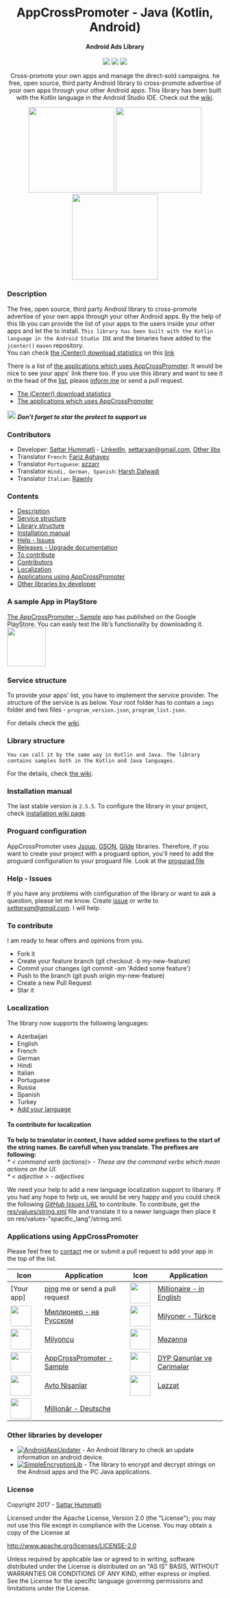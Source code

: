 <h1 align="center">AppCrossPromoter - Java (Kotlin, Android)</h1>
<h4 align="center">Android Ads Library</h4>

<p align="center">
  <a target="_blank" href="https://bintray.com/hummatli/maven/app-cross-promoter/_latestVersion"><img src="https://api.bintray.com/packages/hummatli/maven/app-cross-promoter/images/download.svg"></a>
  <a target="_blank" href="https://android-arsenal.com/api?level=15"><img src="https://img.shields.io/badge/API-16%2B-brightgreen.svg?style=flat"></a>
  <a target="_blank" href="http://www.apache.org/licenses/LICENSE-2.0"><img src="https://img.shields.io/hexpm/l/plug.svg?maxAge=2592000"></a>
</p>

<p align="center">Cross-promote your own apps and manage the direct-sold campaigns. he free, open source, third party Android library to cross-promote advertise of your own apps through your other Android apps. This library has been built with the Kotlin language in the Android Studio IDE. Check out the <a href="https://github.com/hummatli/AppCrossPromoter/wiki">wiki</a>.</p>

<p align="center">
<img src="https://raw.githubusercontent.com/hummatli/AppCrossPromoter/master/imgs/exit_dlg.png" width="200px"/>
<img src="https://raw.githubusercontent.com/hummatli/AppCrossPromoter/master/imgs/programs_dlg.png" width="200px"/>
<img src="https://raw.githubusercontent.com/hummatli/AppCrossPromoter/master/imgs/img3.png" width="200px"/>

</p>


<!--[ ![Download](https://api.bintray.com/packages/hummatli/maven/app-cross-promoter/images/download.svg) ](https://bintray.com/hummatli/maven/app-cross-promoter/_latestVersion) [![API](https://img.shields.io/badge/API-15%2B-brightgreen.svg?style=flat)](https://android-arsenal.com/api?level=15) [![Hex.pm](https://img.shields.io/hexpm/l/plug.svg?maxAge=2592000)](http://www.apache.org/licenses/LICENSE-2.0)-->



### Description
The free, open source, third party Android library to cross-promote advertise of your own apps through your other Android apps. By the help of this lib you can provide the list of your apps to the users inside your other apps and let the to install. `This library has been built with the Kotlin language in the Android Studio IDE` and the binaries have added to the `jcenter()` `maven` repository.
<br>You can check  [the jCenter() download statistics](https://bintray.com/hummatli/maven/app-cross-promoter#statistics) on this [link](https://bintray.com/hummatli/maven/app-cross-promoter#statistics)

There is a list of [the applications which uses AppCrossPromoter](https://github.com/hummatli/AppCrossPromoter#applications-using-appcrosspromoter). It would be nice to see your apps' link there too. If you use this library and want to see it in the head of the [list](https://github.com/hummatli/AppCrossPromoter#applications-using-appcrosspromoter), please [inform me](mailto:settarxan@gmail.com) or send a pull request.

* [The jCenter() download statistics](https://bintray.com/hummatli/maven/app-cross-promoter#statistics)
* [The applications which uses AppCrossPromoter](https://github.com/hummatli/AppCrossPromoter#applications-using-appcrosspromoter)

<img src="https://raw.githubusercontent.com/hummatli/AppCrossPromoter/master/imgs/green_star.png" width="20px"/>  _**Don't forget to star the protect to support us**_   

### Contributors
* Developer:
[Sattar Hummatli](https://github.com/hummatli) - [LinkedIn](https://www.linkedin.com/in/hummatli), settarxan@gmail.com, [Other libs](https://github.com/hummatli/AppCrossPromoter#other-libraries-by-developer)
* Translator `French`: [Fariz Aghayev](https://github.com/farizaghayev)
* Translator `Portuguese`: [azzarr](https://github.com/azzarr)
* Translator `Hindi, German, Spanish`: [Harsh Dalwadi](https://github.com/dalwadi2)
* Translator `Italian`: [Rawnly](https://github.com/rawnly)

### Contents
* [Description](https://github.com/hummatli/AppCrossPromoter#description)
* [Service structure](https://github.com/hummatli/AppCrossPromoter#service-structure)
* [Library structure](https://github.com/hummatli/AppCrossPromoter#library-structure)
* [Installation manual](https://github.com/hummatli/AppCrossPromoter#installation-manual)
* [Help - Issues](https://github.com/hummatli/AppCrossPromoter#help---issues)
* [Releases - Upgrade documentation](https://github.com/hummatli/AppCrossPromoter#releases---upgrade-documentation)
* [To contribute](https://github.com/hummatli/AppCrossPromoter#to-contribute)
* [Contributors](https://github.com/hummatli/AppCrossPromoter#contributors)
* [Localization](https://github.com/hummatli/AppCrossPromoter#localization)
* [Applications using AppCrossPromoter](https://github.com/hummatli/AppCrossPromoter#applications-using-appcrosspromoter)
* [Other libraries by developer](https://github.com/hummatli/AppCrossPromoter#other-libraries-by-developer)

### A sample App in PlayStore
<a href="https://play.google.com/store/apps/details?id=com.mobapphome.mahads.sample">The AppCrossPromoter - Sample</a> app has published on the Google PlayStore. You can easly test the lib's functionality by downloading it.
<br><a href="https://play.google.com/store/apps/details?id=com.mobapphome.mahads.sample"><img src="https://raw.githubusercontent.com/hummatli/AppCrossPromoter/master/imgs/google-play-badge.png" height="90px"/></a> <!--img src="https://raw.githubusercontent.com/hummatli/AppCrossPromoter/master/imgs/mahads_google_play_url_qr_code.jpg" height="100px"/-->

### Service structure
To provide your apps' list, you have to implement the service provider. The structure of the service is as below. Your root folder has to contain a `imgs` folder and two files - `program_version.json`, `program_list.json`.

For details check the <a href="https://github.com/hummatli/AppCrossPromoter-AndroidLib/wiki/Service-structure">wiki</a>.</p>

### Library structure
`You can call it by the same way in Kotlin and Java. The library contains samples both in the Kotlin and Java languages.`

For the details, check <a href="https://github.com/hummatli/AppCrossPromoter-AndroidLib/wiki/Library-structure">the wiki</a>.</p>
  
### Installation manual
The last stable version is `2.5.5`. To configure the library in your project, check <a href="https://github.com/hummatli/AppCrossPromoter-AndroidLib/wiki/Installation-manual">installation wiki page</a>.</p>

### Proguard configuration
AppCrossPromoter uses [Jsoup](https://github.com/jhy/jsoup), [GSON](https://github.com/google/gson), [Glide](https://github.com/bumptech/glide) libraries. Therefore, if you want to create your project with a proguard option, you'll need to add the proguard configuration to your proguard file. Look at the [progurad file](https://github.com/hummatli/AppCrossPromoter/blob/master/proguard-rules-app-cross-promoter.pro)

### Help - Issues
If you have any problems with configuration of the library or want to ask a question, please let me know. Create [issue](https://github.com/hummatli/AppCrossPromoter/issues) or write to <i><a href="mailto:settarxan@gmail.com">settarxan@gmail.com</a></i>. I will help.

<!--### Releases - Upgrade documentation
See the [releases](https://github.com/hummatli/AppCrossPromoter/releases). Please,read the release notes to migrate your app from an old version to a newer one.-->

### To contribute
I am ready to hear offers and opinions from you.  

* Fork it
* Create your feature branch (git checkout -b my-new-feature)
* Commit your changes (git commit -am 'Added some feature')
* Push to the branch (git push origin my-new-feature)
* Create a new Pull Request
* Star it

### Localization
The library now supports the following languages: 
* Azerbaijan
* English
* French
* German
* Hindi
* Italian
* Portuguese
* Russia
* Spanish
* Turkey
* [Add your language](https://github.com/hummatli/AppCrossPromoter/blob/master/README.md#to-contribute-for-localization)

#### To contribute for localization  
**To help to translator in context, I have added some prefixes to the start of the string names.
Be carefull when you translate. The prefixes are following:**   
_* < command verb (actions)> - These are the command verbs which mean actions on the UI._   
_* < adjective > - adjectives_    

We need your help to add a new language localization support to libarary. If you had any hope to help us, we would be very happy and you could check the following <i><a href="https://github.com/hummatli/AppCrossPromoter/issues">GitHub Issues URL</a></i> to contribute.
To contribute, get the <a href="https://github.com/hummatli/AppCrossPromoter/blob/master/app-cross-promoter/src/main/res/values/strings.xml">res/values/string.xml</a> file and translate it to a newer language then place it on res/values-"spacific_lang"/string.xml.

### Applications using AppCrossPromoter
Please feel free to [contact](mailto:settarxan@gmail.com) me or submit a pull request to add your app in the top of the list.

Icon | Application | Icon | Application
------------ | ------------- | ------------- | -------------
[Your app] |[ping](mailto:settarxan@gmail.com) me or send a pull request | <img src="https://project-943403214286171762.firebaseapp.com/mah_ads_dir/imgs/millionaire_en.png" width="48" height="48" /> | [Millionaire - in English](https://play.google.com/store/apps/details?id=com.mobapphome.millionaire.en)
<img src="https://project-943403214286171762.firebaseapp.com/mah_ads_dir/imgs/millionaire_ru.png" width="48" height="48" /> | [Миллионер - на Pусском](https://play.google.com/store/apps/details?id=com.mobapphome.millionaire.ru) | <img src="https://project-943403214286171762.firebaseapp.com/mah_ads_dir/imgs/millionaire_tr.png" width="48" height="48" /> | [Milyoner - Türkçe](https://play.google.com/store/apps/details?id=com.mobapphome.millionaire.tr)
<img src="https://project-943403214286171762.firebaseapp.com/mah_ads_dir/imgs/millionaire_az.png" width="48" height="48" /> | [Milyonçu](https://play.google.com/store/apps/details?id=com.mobapphome.milyoncu) | <img src="https://lh3.ggpht.com/kfuLs-Ic0xR3SOFdjJ3FVeI0es2oXTCEt1T2y8tEVeYm7otSuSSBDlrpz4wXtIygf4k=w300-rw" width="48" height="48" /> | [Məzənnə](https://play.google.com/store/apps/details?id=com.mobapphome.currency)
<img src="https://project-943403214286171762.firebaseapp.com/mah_ads_dir/imgs/mah_ads_sample_icon.png" width="48" height="48" /> | [AppCrossPromoter - Sample](https://play.google.com/store/apps/details?id=appcrosspromoter.sample) | <img src="https://lh4.ggpht.com/b_9Tt-HGVWTUEpq4tpPvvf9iH9lbrMu6HDPitLxd5bzpUhf68Ifm0arFy7tH12GAJ8M=w300-rw" width="48" height="48" /> | [DYP Qanunlar və Cərimələr](https://play.google.com/store/apps/details?id=com.mobapphome.avtolowpenal)
<img src="https://lh6.ggpht.com/9g7gUdqyzc51oPIGX7pGf1_gs70WDizny9JfUExteTw_v0BFRLzx69xSmwhg3t7XQiE=w300-rw" width="48" height="48" /> | [Avto Nişanlar](https://play.google.com/store/apps/details?id=com.mobapphome.avtonishanlar) | <img src="https://lh5.ggpht.com/P_TyFmB5BzYDGWl3yliDHkQr_ttrYzHS3yQk3mBS3QuJJ5TJZ1pMj8lx-wmUmAHiUw=w300-rw" width="48" height="48" /> | [Ləzzət](https://play.google.com/store/apps/details?id=com.mobapphome.lezzet)
<img src="https://project-943403214286171762.firebaseapp.com/mah_ads_dir/imgs/millionaire_de.png" width="48" height="48" />| [Millionär - Deutsche](https://play.google.com/store/apps/details?id=com.mobapphome.millionaire.ge) | |


### Other libraries by developer
* [![AndroidAppUpdater](https://img.shields.io/badge/GitHUB-AndroidAppUpdater-green.svg)](https://github.com/hummatli/AndroidAppUpdater) - An Android library to check an update information on android device.  
* [![SimpleEncryptionLib](https://img.shields.io/badge/GitHUB-SimpleEncryptionLib-green.svg)](https://github.com/hummatli/SimpleEncryptionLib) - The library to encrypt and decrypt strings on the Android apps and the PC Java applications.

### License
Copyright 2017  - [Sattar Hummatli](https://www.linkedin.com/in/hummatli)   

Licensed under the Apache License, Version 2.0 (the "License");
you may not use this file except in compliance with the License.
You may obtain a copy of the License at

   http://www.apache.org/licenses/LICENSE-2.0

Unless required by applicable law or agreed to in writing, software
distributed under the License is distributed on an "AS IS" BASIS,
WITHOUT WARRANTIES OR CONDITIONS OF ANY KIND, either express or implied.
See the License for the specific language governing permissions and
limitations under the License.

